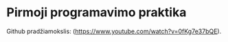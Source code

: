 # Pirmoji programavimo praktika 

Github pradžiamokslis: (https://www.youtube.com/watch?v=0fKg7e37bQE).
